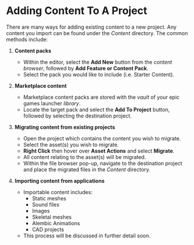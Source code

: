 # Adding Content To A Project

There are many ways for adding existing content to a new project. Any content you import can be found under the *Content* directory. The common methods include:

1. **Content packs**
    * Within the editor, select the **Add New** button from the *content browser*, followed by **Add Feature or Content Pack**.
    * Select the pack you would like to include (i.e. Starter Content).

2. **Marketplace content**
    * Marketplace content packs are stored with the *vault* of your epic games launcher *library*.
    * Locate the target pack and select the **Add To Project** button, followed by selecting the destination project.
   
3. **Migrating content from existing projects**
    * Open the project which contains the content you wish to migrate.
    * Select the asset(s) you wish to migrate.
    * **Right Click** then hover over **Asset Actions** and select **Migrate**.
    * All content relating to the asset(s) will be migrated.
    * Within the file browser pop-up, navigate to the destination project and place the migrated files in the *Content* directory.
   
4. **Importing content from applications**
    * Importable content includes:
      * Static meshes
      * Sound files
      * Images
      * Skeletal meshes
      * Alembic Animations
      * CAD projects
    * This process will be discussed in further detail soon.